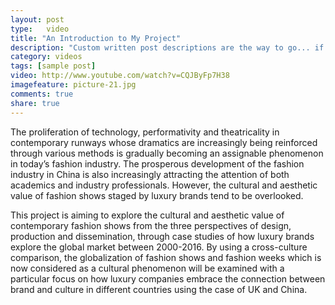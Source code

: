 ```yaml
---
layout: post
type:	video
title: "An Introduction to My Project"
description: "Custom written post descriptions are the way to go... if you're not lazy."
category: videos
tags: [sample post]
video: http://www.youtube.com/watch?v=CQJByFp7H38
imagefeature: picture-21.jpg
comments: true
share: true
---
```


The proliferation of technology, performativity and theatricality in contemporary runways whose dramatics are increasingly being reinforced through various methods is gradually becoming an assignable phenomenon in today’s fashion industry. The prosperous development of the fashion industry in China is also increasingly attracting the attention of both academics and industry professionals. However, the cultural and aesthetic value of fashion shows staged by luxury brands tend to be overlooked.

This project is aiming to explore the cultural and aesthetic value of contemporary fashion shows from the three perspectives of design, production and dissemination, through case studies of how luxury brands explore the global market between 2000-2016. By using a cross-culture comparison, the globalization of fashion shows and fashion weeks which is now considered as a cultural phenomenon will be examined with a particular focus on how luxury companies embrace the connection between brand and culture in different countries using the case of UK and China. 


